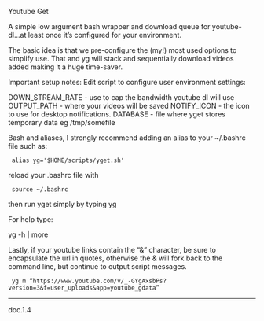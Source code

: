Youtube Get

A simple low argument bash wrapper and download queue for youtube-dl...at least once it’s configured for your environment.

The basic idea is that we pre-configure the (my!) most used options to simplify use. That and yg will stack and sequentially download videos added making it a huge time-saver.

Important setup notes: Edit script to configure user environment settings:

  DOWN_STREAM_RATE - use to cap the bandwidth youtube dl will use
  OUTPUT_PATH - where your videos will be saved
  NOTIFY_ICON - the icon to use for desktop notifications.
  DATABASE - file where yget stores temporary data eg /tmp/somefile

Bash and aliases, I strongly recommend adding an alias to your ~/.bashrc file such as:

     alias yg='$HOME/scripts/yget.sh'

reload your .bashrc file with 

     source ~/.bashrc
     
then run yget simply by typing yg

For help type:

 yg -h | more

Lastly, if your youtube links contain the “&” character, be sure to encapsulate the url in quotes, otherwise the & will fork back to the command line, but continue to output script messages.

     yg m “https://www.youtube.com/v/_-GYgAxsbPs?version=3&f=user_uploads&app=youtube_gdata”

-------
doc.1.4

